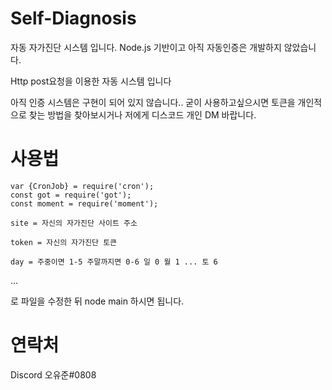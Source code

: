 # Self-Diagnosis
자동 자가진단 시스템 입니다. Node.js 기반이고 아직 자동인증은 개발하지 않았습니다.

Http post요청을 이용한 자동 시스템 입니다

아직 인증 시스템은 구현이 되어 있지 않습니다.. 굳이 사용하고싶으시면 토큰을 개인적으로 
찾는 방법을 찾아보시거나 저에게 디스코드 개인 DM 바랍니다.

# 사용법

```
var {CronJob} = require('cron');
const got = require('got');
const moment = require('moment');

site = 자신의 자가진단 사이트 주소

token = 자신의 자가진단 토큰

day = 주중이면 1-5 주말까지면 0-6 일 0 월 1 ... 토 6
```
...

로 파일을 수정한 뒤 node main 하시면 됩니다.

# 연락처

Discord 오유준#0808
